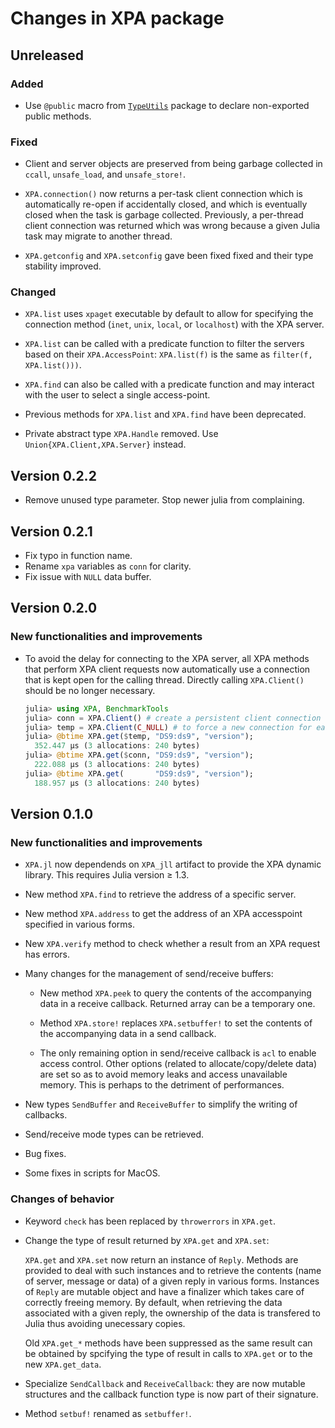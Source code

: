 # Changes in XPA package

## Unreleased

### Added

- Use `@public` macro from [`TypeUtils`](https://github.com/emmt/TypeUtils.jl) package to
  declare non-exported public methods.

### Fixed

- Client and server objects are preserved from being garbage collected in `ccall`,
  `unsafe_load`, and `unsafe_store!`.

- `XPA.connection()` now returns a per-task client connection which is automatically re-open
  if accidentally closed, and which is eventually closed when the task is garbage collected.
  Previously, a per-thread client connection was returned which was wrong because a given
  Julia task may migrate to another thread.

- `XPA.getconfig` and `XPA.setconfig` gave been fixed fixed and their type stability
  improved.

### Changed

- `XPA.list` uses `xpaget` executable by default to allow for specifying the connection
  method (`inet`, `unix`, `local`, or `localhost`) with the XPA server.

- `XPA.list` can be called with a predicate function to filter the servers based on their
  `XPA.AccessPoint`: `XPA.list(f)` is the same as `filter(f, XPA.list()))`.

- `XPA.find` can also be called with a predicate function and may interact with the user
  to select a single access-point.

- Previous methods for `XPA.list` and `XPA.find` have been deprecated.

- Private abstract type `XPA.Handle` removed. Use `Union{XPA.Client,XPA.Server}` instead.


## Version 0.2.2

- Remove unused type parameter. Stop newer julia from complaining.

## Version 0.2.1

- Fix typo in function name.
- Rename `xpa` variables as `conn` for clarity.
- Fix issue with `NULL` data buffer.

## Version 0.2.0

### New functionalities and improvements

- To avoid the delay for connecting to the XPA server, all XPA methods that
  perform XPA client requests now automatically use a connection that is kept
  open for the calling thread.  Directly calling `XPA.Client()` should be no
  longer necessary.

  ```julia
  julia> using XPA, BenchmarkTools
  julia> conn = XPA.Client() # create a persistent client connection
  julia> temp = XPA.Client(C_NULL) # to force a new connection for each request
  julia> @btime XPA.get($temp, "DS9:ds9", "version");
    352.447 μs (3 allocations: 240 bytes)
  julia> @btime XPA.get($conn, "DS9:ds9", "version");
    222.088 μs (3 allocations: 240 bytes)
  julia> @btime XPA.get(       "DS9:ds9", "version");
    188.957 μs (3 allocations: 240 bytes)
  ```


## Version 0.1.0

### New functionalities and improvements

- `XPA.jl` now dependends on `XPA_jll` artifact to provide the XPA dynamic
  library.  This requires Julia version ≥ 1.3.

- New method `XPA.find` to retrieve the address of a specific server.

- New method `XPA.address` to get the address of an XPA accesspoint specified
  in various forms.

- New `XPA.verify` method to check whether a result from an XPA request has
  errors.

- Many changes for the management of send/receive buffers:

  - New method `XPA.peek` to query the contents of the accompanying data in a
    receive callback.  Returned array can be a temporary one.

  - Method `XPA.store!` replaces `XPA.setbuffer!` to set the contents of the
    accompanying data in a send callback.

  - The only remaining option in send/receive callback is `acl` to enable
    access control.  Other options (related to allocate/copy/delete data) are
    set so as to avoid memory leaks and access unavailable memory.  This is
    perhaps to the detriment of performances.

- New types `SendBuffer` and `ReceiveBuffer` to simplify the writing of callbacks.

- Send/receive mode types can be retrieved.

- Bug fixes.

- Some fixes in scripts for MacOS.


### Changes of behavior

- Keyword `check` has been replaced by `throwerrors` in `XPA.get`.

- Change the type of result returned by `XPA.get` and `XPA.set`:

  `XPA.get` and `XPA.set` now return an instance of `Reply`.  Methods are
  provided to deal with such instances and to retrieve the contents (name of
  server, message or data) of a given reply in various forms.  Instances of
  `Reply` are mutable object and have a finalizer which takes care of correctly
  freeing memory.  By default, when retrieving the data associated with a given
  reply, the ownership of the data is transfered to Julia thus avoiding
  unecessary copies.

  Old `XPA.get_*` methods have been suppressed as the same result can be
  obtained by spcifying the type of result in calls to `XPA.get` or to the new
  `XPA.get_data`.

- Specialize `SendCallback` and `ReceiveCallback`: they are now mutable
  structures and the callback function type is now part of their signature.

- Method `setbuf!` renamed as `setbuffer!`.
